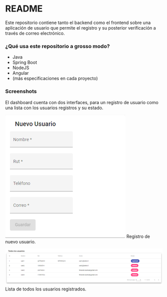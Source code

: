 # README #
Este repositorio contiene tanto el backend como el frontend sobre una aplicación de usuario que permite el registro y su posterior verificación a través de correo electrónico.

### ¿Qué usa este repositorio a grosso modo? ###
* Java
* Spring Boot
* NodeJS
* Angular
* (más especificaciones en cada proyecto)

### Screenshots ###
El dashboard cuenta con dos interfaces, para un registro de usuario como una lista con los usuarios registros y su estado.

![alt text](https://github.com/figoxox/user_management/blob/master/images/brave_kcbZRKYNmm.png?raw=true)
Registro de nuevo usuario.


![alt text](https://github.com/figoxox/user_management/blob/master/images/brave_Y6612VUs2s.png?raw=true)
Lista de todos los usuarios registrados.